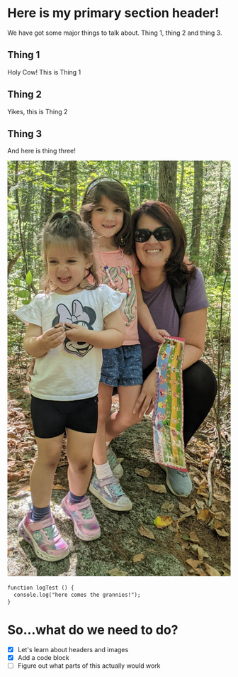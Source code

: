 # Here is my primary section header!

We have got some major things to talk about. Thing 1, thing 2 and thing 3.

## Thing 1

Holy Cow! This is Thing 1

## Thing 2

Yikes, this is Thing 2

## Thing 3 

And here is thing three!

![Image of family](Family.jpg)

```
function logTest () {
  console.log("here comes the grannies!");
}
```

# So...what do we need to do?

- [X] Let's learn about headers and images 
- [X] Add a code block
- [ ] Figure out what parts of this actually would work
